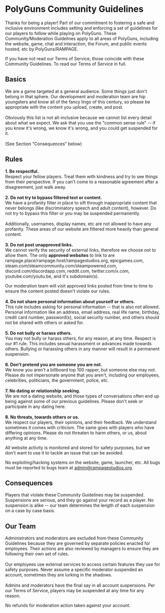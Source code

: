 # PolyGuns Community Guidelines

Thanks for being a player! Part of our commitment to fostering a safe and inclusive environment includes setting and enforcing a set of guidelines for our players to follow while playing on PolyGuns. These Community/Moderation Guidelines apply to all areas of PolyGuns, including the website, game, chat and interaction, the Forum, and public events hosted, etc by PolyGuns/RAMPAGE.

If you have not read our Terms of Service, those coincide with these Community Guidelines. To read our Terms of Service in full.

## Basics

We are a game targeted at a general audience. Some things just don't belong in that sphere. Our development and moderation team are hip youngsters and know all of the fancy lingo of this century, so please be appropriate with the content you upload, create, and post.\
\
Obviously this list is not all-inclusive because we cannot list every detail about what we expect. We ask that you use the "common sense rule" -- if you know it's wrong, we know it's wrong, and you could get suspended for it.\
\
(See Section "Consequences" below)

## Rules

**1. Be respectful.**\
Respect your fellow players. Treat them with kindness and try to see things from their perspective. If you can't come to a reasonable agreement after a disagreement, just walk away.\
\
**2. Do not try to bypass filtered text or content.**\
We have a profanity filter in place to sift through inappropriate content that never belongs (like discriminatory speech and adult content), however. Do not try to bypass this filter or you may be suspended permanently.\
\
Additionally, usernames, display names, etc are not allowed to have any profanity. These areas of our website are filtered more heavily than general content.\
\
**3. Do not post unapproved links.**\
We cannot verify the security of external links, therefore we choose not to allow them. The only **approved websites** to link to are rampage.place/rampage.host/rampagestudios.org, epicgames.com, steam.com/steamcommunity.com/steampowered.com, discord.com/discordapp.com, reddit.com, twitter.com/x.com, youtube.com/youtu.be, and it's subdomain(s).&#x20;

Our moderation team will visit approved links posted from time to time to ensure the content posted doesn't violate our rules.\
\
**4. Do not share personal information about yourself or others.**\
This rule includes asking for personal information -- that is also not allowed. Personal information like an address, email address, real life name, birthday, credit card number, password(s), social security number, and others should not be shared with others or asked for.\
\
**5. Do not bully or harass others.**\
You may not bully or harass others, for any reason, at any time. Respect is our #1 rule. This includes sexual harassment or advances made towards others. Bullying or harassing others in any manner will result in a permanent suspension.\
\
**6. Don't pretend you are someone you are not.**\
We know you aren't a billboard top 100 rapper, but someone else may not. Please do not impersonate anyone that you aren't, including our employees, celebrities, politicians, the government, police, etc.\
\
**7. No dating or relationship seeking.**\
We are not a dating website, and those types of conversations often end up being against some of our previous guidelines. Please don't seek or participate in any dating here.\
\
**8. No threats, towards others or us.**\
We respect our players, their opinions, and their feedback. We understand sometimes it comes with criticism. The same goes with players who have differing opinions. Please do not threaten to harm others, or us, about anything at any time.&#x20;

All website activity is monitored and stored for safety purposes, but we don't want to use it to tackle an issue that can be avoided.

No exploiting/hacking systems on the website, game, launcher, etc. All bugs must be reported to bugs team at admin@rampagestudios.org.

## Consequences

Players that violate these Community Guidelines may be suspended. Suspensions are serious, and they go against your record as a player. No suspension is alike -- our team determines the length of each suspension on a case by case basis.

## Our Team

Administrators and moderators are excluded from these Community Guidelines because they are governed by separate policies enacted for employees. Their actions are also reviewed by managers to ensure they are following their own set of rules.\
\
Our employees use external services to access certain features they use for safety purposes. Never assume a specific moderator suspended an account, sometimes they are lurking in the shadows.\
\
Admins and moderators have the final say in all account suspensions. Per our Terms of Service, players may be suspended at any time for any reason.

No refunds for moderation action taken against your account.
